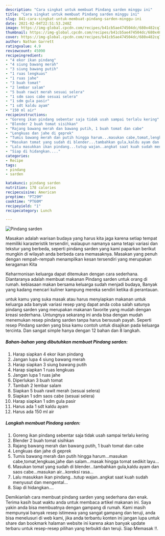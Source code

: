 ```yaml
---
description: "Cara singkat untuk membuat Pindang sarden minggu ini"
title: "Cara singkat untuk membuat Pindang sarden minggu ini"
slug: 841-cara-singkat-untuk-membuat-pindang-sarden-minggu-ini
date: 2021-02-04T22:51:53.248Z
image: https://img-global.cpcdn.com/recipes/b41cb5ae474504dc/680x482cq70/pindang-sarden-foto-resep-utama.jpg
thumbnail: https://img-global.cpcdn.com/recipes/b41cb5ae474504dc/680x482cq70/pindang-sarden-foto-resep-utama.jpg
cover: https://img-global.cpcdn.com/recipes/b41cb5ae474504dc/680x482cq70/pindang-sarden-foto-resep-utama.jpg
author: Nathan Garrett
ratingvalue: 4.9
reviewcount: 45090
recipeingredient:
- "4 ekor ikan pindang"
- "4 siung bawang merah"
- "3 siung bawang putih"
- "1 ruas lengkuas"
- "1 ruas jahe"
- "3 buah tomat"
- "2 lembar salam"
- "5 buah rawit merah sesuai selera"
- "1 sdm saos cabe sesuai selera"
- "1 sdm gula pasir"
- "1 sdt kaldu ayam"
- "150 ml air"
recipeinstructions:
- "Goreng ikan pindang sebentar saja tidak usah sampai terlalu kering"
- "Blender 2 buah tomat sisihkan"
- "Rajang bawang merah dan bawang putih, 1 buah tomat dan cabe"
- "Lengkuas dan jahe di geprek"
- "Tumis bawang merah dan putih hingga harum...masukan cabe,tomat,lengkuas,jahe dan salam...masak hingga tomat sedikit layu..."
- "Masukan tomat yang sudah di blender...tambahkan gula,kaldu ayam dan saos cabe...masukan air...koreksi rasa..."
- "Lalu masukkan ikan pindang...tutup wajan..angkat saat kuah sudah menyusut dan mengental..."
- "Siap di hidangkan...."
categories:
- Recipe
tags:
- pindang
- sarden

katakunci: pindang sarden 
nutrition: 178 calories
recipecuisine: American
preptime: "PT29M"
cooktime: "PT60M"
recipeyield: "1"
recipecategory: Lunch

---
```



![Pindang sarden](https://img-global.cpcdn.com/recipes/b41cb5ae474504dc/680x482cq70/pindang-sarden-foto-resep-utama.jpg)

Masakan adalah warisan budaya yang harus kita jaga karena setiap tempat memiliki karasteristik tersendiri, walaupun namanya sama tetapi variasi dan tekstur yang berbeda, seperti pindang sarden yang kami paparkan berikut mungkin di wilayah anda berbeda cara memasaknya. Masakan yang penuh dengan rempah-rempah menampilkan kesan tersendiri yang merupakan keragaman Kita



Keharmonisan keluarga dapat ditemukan dengan cara sederhana. Diantaranya adalah membuat makanan Pindang sarden untuk orang di rumah. kebiasaan makan bersama keluarga sudah menjadi budaya, Banyak yang kadang mencari kuliner kampung mereka sendiri ketika di perantauan.

untuk kamu yang suka masak atau harus menyiapkan makanan untuk keluarga ada banyak variasi resep yang dapat anda coba salah satunya pindang sarden yang merupakan makanan favorite yang mudah dengan kreasi sederhana. Untungnya sekarang ini anda bisa dengan mudah menemukan resep pindang sarden tanpa harus bersusah payah.
Seperti resep Pindang sarden yang bisa kamu contoh untuk disajikan pada keluarga tercinta. Dan sangat simple hanya dengan 12 bahan dan 8 langkah.


<!--inarticleads1-->

##### Bahan-bahan yang dibutuhkan membuat Pindang sarden:

1. Harap siapkan 4 ekor ikan pindang
1. Jangan lupa 4 siung bawang merah
1. Harap siapkan 3 siung bawang putih
1. Harap siapkan 1 ruas lengkuas
1. Jangan lupa 1 ruas jahe
1. Diperlukan 3 buah tomat
1. Tambah 2 lembar salam
1. Siapkan 5 buah rawit merah (sesuai selera)
1. Siapkan 1 sdm saos cabe (sesuai selera)
1. Harap siapkan 1 sdm gula pasir
1. Harus ada 1 sdt kaldu ayam
1. Harus ada 150 ml air




<!--inarticleads2-->

##### Langkah membuat  Pindang sarden:

1. Goreng ikan pindang sebentar saja tidak usah sampai terlalu kering
1. Blender 2 buah tomat sisihkan
1. Rajang bawang merah dan bawang putih, 1 buah tomat dan cabe
1. Lengkuas dan jahe di geprek
1. Tumis bawang merah dan putih hingga harum...masukan cabe,tomat,lengkuas,jahe dan salam...masak hingga tomat sedikit layu...
1. Masukan tomat yang sudah di blender...tambahkan gula,kaldu ayam dan saos cabe...masukan air...koreksi rasa...
1. Lalu masukkan ikan pindang...tutup wajan..angkat saat kuah sudah menyusut dan mengental...
1. Siap di hidangkan....




Demikianlah cara membuat pindang sarden yang sederhana dan enak. Terima kasih buat waktu anda untuk membaca artikel makanan ini. Saya yakin anda bisa membuatnya dengan gampang di rumah. Kami masih mempunyai banyak resep istimewa yang sangat gampang dan teruji, anda bisa menelusuri di web kami, jika anda terbantu konten ini jangan lupa untuk share dan bookmark halaman website ini karena akan banyak update terbaru untuk resep-resep pilihan yang terbukti dan teruji. Siap Memasak !!. 
